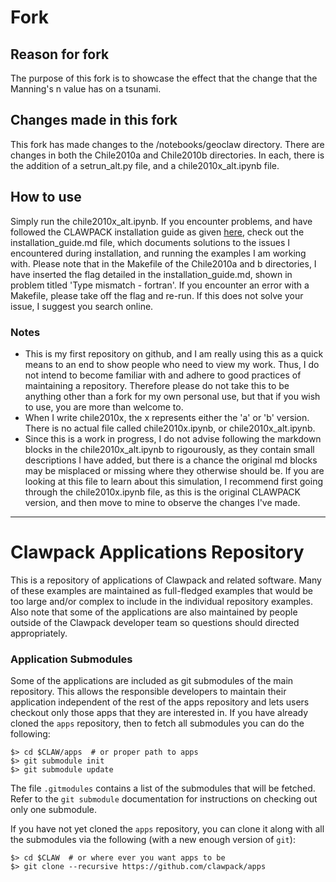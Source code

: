 # Fork
## Reason for fork
The purpose of this fork is to showcase the effect that the change that the Manning's n value has on a tsunami.

## Changes made in this fork
This fork has made changes to the /notebooks/geoclaw directory. There are changes in both the Chile2010a and Chile2010b directories. In each, there is the addition of a setrun_alt.py file, and a chile2010x_alt.ipynb file.

## How to use
Simply run the chile2010x_alt.ipynb. If you encounter problems, and have followed the CLAWPACK installation guide as given [here](https://www.clawpack.org/installing.html#pip-install), check out the installation_guide.md file, which documents solutions to the issues I encountered during installation, and running the examples I am working with. Please note that in the Makefile of the Chile2010a and b directories, I have inserted the flag detailed in the installation_guide.md, shown in problem titled 'Type mismatch - fortran'. If you encounter an error with a Makefile, please take off the flag and re-run. If this does not solve your issue, I suggest you search online. 

### Notes
- This is my first repository on github, and I am really using this as a quick means to an end to show people who need to view my work. Thus, I do not intend to become familiar with and adhere to good practices of maintaining a repository. Therefore please do not take this to be anything other than a fork for my own personal use, but that if you wish to use, you are more than welcome to. 
- When I write chile2010x, the x represents either the 'a' or 'b' version. There is no actual file called chile2010x.ipynb, or chile2010x_alt.ipynb.
- Since this is a work in progress, I do not advise following the markdown blocks in the chile2010x_alt.ipynb to rigourously, as they contain small descriptions I have added, but there is a chance the original md blocks may be misplaced or missing where they otherwise should be. If you are looking at this file to learn about this simulation, I recommend first going through the chile2010x.ipynb file, as this is the original CLAWPACK version, and then move to mine to observe the changes I've made.

---
# Clawpack Applications Repository

This is a repository of applications of Clawpack and related software.  Many of these examples are maintained as full-fledged examples that would be too large and/or complex to include in the individual repository examples.  Also note that some of the applications are also maintained by people outside of the Clawpack developer team so questions should directed appropriately.

### Application Submodules
Some of the applications are included as git submodules of the main repository.  This allows the responsible developers to maintain their application independent of the rest of the apps repository and lets users checkout only those apps that they are interested in.  If you have already cloned the `apps` repository, then to fetch all submodules you can do the following:
```
$> cd $CLAW/apps  # or proper path to apps
$> git submodule init
$> git submodule update
```

The file `.gitmodules` contains a list of the submodules that will be fetched.  Refer to the `git submodule` documentation for instructions on checking out only one submodule.

If you have not yet cloned the `apps` repository, you can clone it along with all the submodules via the following (with a new enough version of `git`):
```
$> cd $CLAW  # or where ever you want apps to be
$> git clone --recursive https://github.com/clawpack/apps
```

